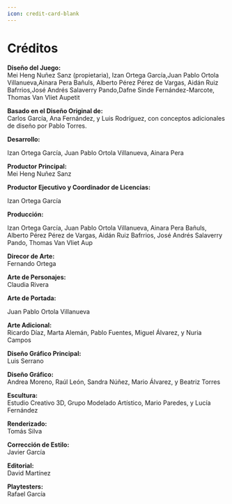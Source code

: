 ```yaml
---
icon: credit-card-blank
---
```


# Créditos

**Diseño del Juego:**\
Mei Heng Nuñez Sanz (propietaria), Izan Ortega García,Juan Pablo Ortola Villanueva,Ainara Pera Bañuls, Alberto Pérez Pérez de Vargas, Aidán Ruiz Bafrrios,José Andrés Salaverry Pando,Dafne Sinde Fernández-Marcote, Thomas Van Vliet Aupetit

**Basado en el Diseño Original de:**\
Carlos García, Ana Fernández, y Luis Rodríguez, con conceptos adicionales de diseño por Pablo Torres.

**Desarrollo:**

Izan Ortega García, Juan Pablo Ortola Villanueva, Ainara Pera

**Productor Principal:**\
Mei Heng Nuñez Sanz

**Productor Ejecutivo y Coordinador de Licencias:**

Izan Ortega García

**Producción:**

Izan Ortega García, Juan Pablo Ortola Villanueva, Ainara Pera Bañuls, Alberto Pérez Pérez de Vargas, Aidán Ruiz Bafrrios, José Andrés Salaverry Pando, Thomas Van Vliet Aup

**Direcor de Arte:**\
Fernando Ortega

**Arte de Personajes:**\
Claudia Rivera

**Arte de Portada:**

Juan Pablo Ortola Villanueva

**Arte Adicional:**\
Ricardo Díaz, Marta Alemán, Pablo Fuentes, Miguel Álvarez, y Nuria Campos

**Diseño Gráfico Principal:**\
Luis Serrano

**Diseño Gráfico:**\
Andrea Moreno, Raúl León, Sandra Núñez, Mario Álvarez, y Beatriz Torres

**Escultura:**\
Estudio Creativo 3D, Grupo Modelado Artístico, Mario Paredes, y Lucía Fernández

**Renderizado:**\
Tomás Silva

**Corrección de Estilo:**\
Javier García

**Editorial:**\
David Martínez

**Playtesters:**\
Rafael García
